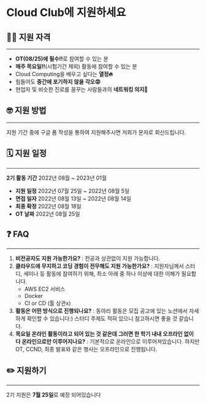 # Cloud Club에 지원하세요

## 💁‍♀️ 지원 자격

---

- **OT(08/25)에 필수‼️**로 참여할 수 있는 분
- **매주 목요일‼️**(시험기간 제외) 활동에 참여할 수 있는 분
- Cloud Computing을 배우고 싶다는 **열정🔥**
- 힘들어도 **중간에 포기하지 않을 각오😡**
- 현업자 및 비슷한 진로를 꿈꾸는 사람들과의 **네트워킹 의지🤡**

## 🤓 지원 방법

---

지원 기간 중에 구글 폼 작성을 통하여 지원해주시면 저희가 문자로 회신드립니다.

## 🗓 지원 일정

---

**2기 활동 기간** 2022년 08월 ~ 2023년 01월

- **지원 일정** 2022년 07월 25일 ~ 2022년 08월 5일
- **면접 일자** 2022년 08월 13일 ~ 2022년 08월 14일
- **최종 확정** 2022년 08월 18일
- **OT 날짜** 2022년 08월 25일

## ❓ **FAQ**

---

1. **비전공자도 지원 가능한가요?**
: 전공과 상관없이 지원 가능합니다.
2. **클라우드에 무지하고 코딩 경험이 전무해도 지원 가능한가요?**
: 지원자님께서 스터디, 세미나 등 활동에 참여하기 위해, 최소 아래 중 하나 이상에 대한 이해가 필요합니다.
    - AWS EC2 서비스
    - Docker
    - CI or CD (툴 상관x)
3. **활동은 어떤 방식으로 진행되나요?**
: 동아리 활동은 모집 공고에 있는 노션에서 자세하게 확인할 수 있습니다:) 스터디 주제도 적혀 있으니 참고하시면 좋을 것 같습니다.
4. **목요일 온라인 활동이라고 되어 있는 것 같은데 그러면 한 학기 내내 오프라인 없이 다 온라인으로만 이루어지나요?**
: 기본적으로 온라인으로 이루어져있습니다. 하지만 OT, CCND, 최종 발표와 같은 행사는 오프라인으로 진행됩니다.

## ✏️ 지원하기

---

2기 지원은 **7월 25일**로 예정 되어있습니다